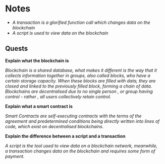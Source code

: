 # Notes
* *A transaction is a glorified function call which changes data on the blockchain* 
* *A script is used to view data on the blockchain* 

## Quests

**Explain what the blockchain is**

*Blockchain is a shared database, what makes it different is the way that it collects information together in groups, also called blocks, who have a certain storage capacity.*
*When these blocks are filled with data, they are closed and linked to the previously filled block, forming a chain of data.*
*Blockchains are decentralised due to no single person , or group having control - rather , all users collectively retain control.*

**Explain what a smart contract is**

*Smart Contracts are self-executing contracts with the terms of the agreement and predetermined conditions being directly written into lines of code, which exist on decentralised blockchains.*

**Explain the difference between a script and a transaction**

*A script is the tool used to view data on a blockchain network, meanwhile, a transaction changes data on the blockchain and requires some form of payment.*

